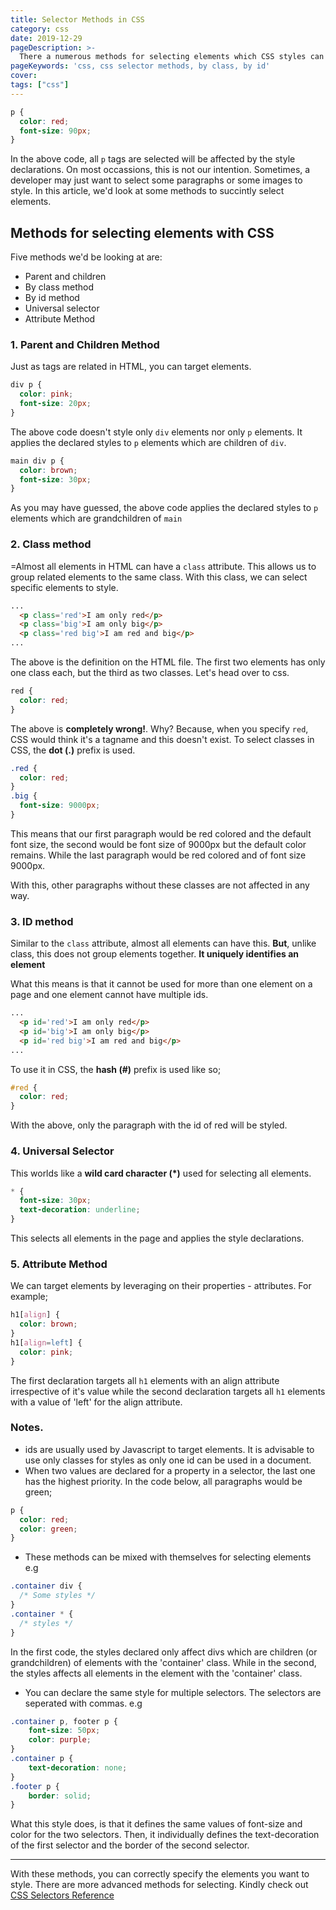 ```yaml
---
title: Selector Methods in CSS
category: css
date: 2019-12-29
pageDescription: >-
  There a numerous methods for selecting elements which CSS styles can be applied to. In this article, we'd be looking at some of them.
pageKeywords: 'css, css selector methods, by class, by id'
cover:
tags: ["css"]
---
```

```css
p {
  color: red;
  font-size: 90px;
}
```
In the above code, all `p` tags are selected will be affected by the style declarations. On most occassions, this is not our intention. Sometimes, a developer may just want to select some paragraphs or some images to style. In this article, we'd look at some methods to succintly select elements.

## Methods for selecting elements with CSS

Five methods we'd be looking at are:
- Parent and children
- By class method
- By id method
- Universal selector
- Attribute Method

### 1. Parent and Children Method
Just as tags are related in HTML, you can target elements.
```css
div p {
  color: pink;
  font-size: 20px;
}
```
The above code doesn't style only `div` elements nor only `p` elements. It applies the declared styles to `p` elements which are children of `div`.
```css
main div p {
  color: brown;
  font-size: 30px;
}
```
As you may have guessed, the above code applies the declared styles to `p` elements which are grandchildren of `main`

### 2. Class method
=Almost all elements in HTML can have a `class` attribute. This allows us to group related elements to the same class. With this class, we can select specific elements to style.
```html
...
  <p class='red'>I am only red</p>
  <p class='big'>I am only big</p>
  <p class='red big'>I am red and big</p>
...
```
The above is the definition on the HTML file. The first two elements has only one class each, but the third as two classes. Let's head over to css.
```css
red {
  color: red;
}
```
The above is **completely wrong!**. Why? Because, when you specify `red`, CSS would think it's a tagname and this doesn't exist. To select classes in CSS, the **dot (.)** prefix is used.
```css
.red {
  color: red;
}
.big {
  font-size: 9000px;
}
```
This means that our first paragraph would be red colored and the default font size, the second would be font size of 9000px but the default color remains. While the last paragraph would be red colored and of font size 9000px.

With this, other paragraphs without these classes are not affected in any way.

### 3. ID method
Similar to the `class` attribute, almost all elements can have this. **But**, unlike class, this does not group elements together. **It uniquely identifies an element**

What this means is that it cannot be used for more than one element on a page and one element cannot have multiple ids.
```html
...
  <p id='red'>I am only red</p>
  <p id='big'>I am only big</p>
  <p id='red big'>I am red and big</p>
...
```
To use it in CSS, the **hash (#)** prefix is used like so;
```css
#red {
  color: red;
}
```
With the above, only the paragraph with the id of red will be styled.

### 4. Universal Selector
This worlds like a **wild card character (*)** used for selecting all elements.
```css
* {
  font-size: 30px;
  text-decoration: underline;
}
```
This selects all elements in the page and applies the style declarations.

### 5. Attribute Method
We can target elements by leveraging on their properties - attributes. For example;
```css
h1[align] {
  color: brown;
}
h1[align=left] {
  color: pink;
}
```
The first declaration targets all `h1` elements with an align attribute irrespective of it's value while the second declaration targets all `h1` elements with a value of 'left' for the align attribute.

### Notes.
- ids are usually used by Javascript to target elements. It is advisable to use only classes for styles as only one id can be used in a document.
- When two values are declared for a property in a selector, the last one has the highest priority. In the code below, all paragraphs would be green;

```css
p {
  color: red;
  color: green;
}
```
- These methods can be mixed with themselves for selecting elements e.g

```css
.container div {
  /* Some styles */
}
.container * {
  /* styles */
}
```
In the first code, the styles declared only affect divs which are children (or grandchildren) of elements with the 'container' class. While in the second, the styles affects all elements in the element with the 'container' class.
- You can declare the same style for multiple selectors. The selectors are seperated with commas. e.g

```css
.container p, footer p {
    font-size: 50px;
    color: purple;
}
.container p {
    text-decoration: none;
}
.footer p {
    border: solid;
}
```
What this style does, is that it defines the same values of font-size and color for the two selectors. Then, it individually defines the text-decoration of the first selector and the border of the second selector.

-----

With these methods, you can correctly specify the elements you want to style. There are more advanced methods for selecting. Kindly check out [CSS Selectors Reference](https://w3schools.com/cssref/css_selectors.asp)
